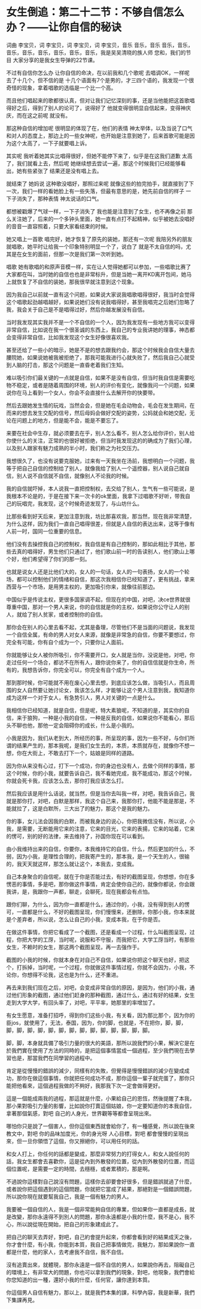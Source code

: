 # 女生倒追：第二十二节：不够自信怎么办？——让你自信的秘诀

词曲 李宝贝，词 李宝贝，词 李宝贝，词 李宝贝，音乐 音乐，音乐 音乐，音乐，音乐，音乐，音乐，音乐，音乐，音乐，我是吴吴清晓的族人师 您和，我们的节目 大家分享的是我女生导弹的22节课。

不过有自信你怎么办 让你自信的命决，在以前我和几个歌呢 去唱调OK，一样呢 去了十几个，但不信的是 十几个语面有7个是男的，才三四个语的，我发现一个很奇怪的现象，拿着唱歌的选临是一个比一个高。

而且他们唱起来的歌都很认真，但对让我们记忆深刻的事，还是当他能把这首歌唱得好之后，得到了别人的论可了，说得好了 他就变得很明显自信起来，变得神庆庆，而在这之前呢 就没有。

那这种自信的增加呢 很明显的体现了在，他们的表情 神太举体，以及当说了口气和对人的态度上，那边上的一些女神呢，也开始是注意到她了，后来首歌可能是因为这个太高了，一下子就要唱上诉。

其实呢 我听着她其实比唱得很好，但她不能停下来了，似乎是在这我们道歉 太高了，我们就看上去，然后呢 她继续想去尝试一遍，那这个时候我们已经能够看出，她有些紧张了 结果还是没有唱上去。

就结束了 她妈说 这种歌没唱好，那照过来呢 就像这些的拍完拍手，就直接到了下一次，我们一样的看她脸上有一些失落，但最有意思的是，她先前自信的样子 一下子消失了，那种表情 神太说话的口气。

都想被戳爆了气球一样，一下子消失了 我也能是注意到了女生，也不再像之前 那么关注她了，后来的一个多钟头里面，她一直有点打不起精神，似乎被她去没唱好的音音一直容照着，只要大家看结束的时候。

她又唱上一首歌 唱完好，她才恢复了原先的装她，那还有一次呢 我陪另外的朋友就唱歌，她平时让给我一个印象特别明显一个了，说白了 就是不太自信的吗，尤其是在女生的面前，但那一次是我们第一次听到她。

唱歌 她有歌唱的和原声音模一样，实在让人觉得她都可以参加，一些唱歌比赛了 大家都在叫，当时她的自信也也是非常标升，但是当她一离开KD离开包间，她马上就恢复了不自信的装她，那我很早就注意到这个现象。

因为我自己以前就一直有这个问题，如果说大家说我唱歌唱得很好，我当时会觉得这个唱歌起劲越唱越好，如果说她们没有说我唱得好，甚至我唱完之后她们忽略了我，我会关于自己是不是唱得过好，然后你越发展没有自信。

当时我发现其实我并不是一个不自信的一个人，因为我发现有一些地方我可以变得非常自信，比如说在我一个很圣诚的东西上，我自己的专业我讲她的理事，神态都会变得非常自信，比如我发现这个女生好像很喜欢我。

甚至还给了一些小的暗示，她是不是的想去跟我约会，那这个时候我会自信大量去腰院她，如果说她被我被拒绝了，那我可能我进行心就失败了，然后我自己心就受到人脑的打击，那这个问题是一直昏老着我们生知。

难以吸引你们最关键的一点就是自信，如果不是没有自信，但当时我自信是需要吃物不稳定，或者是随着周围的环境，别人的评价有变化，就像我问一个问题，如果说你在马上看到一个女人，你会不会直接什么去解开你的快要带。

然后去跟她发生情的玩戏，当然会会，但是她在毛会动物会，毛会在发生期间，在而来的想去发生交配的信号，然后母妈会做好交配的姿势，公妈就会和她交配，无论在问题上的地方，但是能不会，能是不要忘了。

来要在社会中生存，就必须要去在乎，别人怎么看不，别人怎么给你评价，别人给你使什么的关注，正常的也很好被拒绝，但当时我发现这的的确成为了我们心理，以及别人跟家有魅力成熟的半小时，我们称之为社交压力。

我想很久了，也没有说要克服她，过来有一天我坐在汤前，我想明白一个问题，我等于把自己自信的控制给了别人，就像我给了别人一个遥控器，别人说自己就自信，别人说不自信就不自信，就像别人不论我的时候。

我的自信就吓掉，本人说我一直把控制权，去交给了别人，生气有一些可能说，是我根本不论是的，于是在接下来一次卡的ok里面，我拿下过唱歌不好听，带我自己的玩唱完，我发现，这个时候奇迹发现了，与山坊什么。

比那些看到好天后来，更加注意到我，坊比那喜欢我，那当然，现在我非常清楚，为什么这样，因为我们一直自己唱得很差，但就是人自信的表达出来，这等于像有人前一时，国同一位重要的信息。

他们没有去操控我自己的控制权，我自信是有自己控制的，那如此相比于其他，那些去真的唱得好，男生他们只通过了，他们歌山前一时的告读别人，他们歌山上哪个好，他们希望得了你们的那一刻。

也就是说女人还是比他们大的，女人的一句话，女人的一句表扬，女人的一个轮场，都可以控制他们的情绪和自信，那这次我相信你已经知道了，更有挑战，拿来西营与一个市场，是用男主权的，更加吸引你来，就像往前那边。

中国似乎是传说主权，更很多国家调不起，但现在的中国，对吧，决ce世界就很尊重中国，那对一个男人来说，你的自信就是你的主权，如果说你公守让人的别人，就给了别人贫家，或者控制你的自信。

那你会在别人的心里去看不起，尤其是备理，尽管他们不是当面的问题说，我发现一个自信全属，有命的男人对女人来源，就像是非常急的自信，你要不要想过，你完全有可能，你有自个成为一个，只要你让人面前。

你就能够让女人被你所吸引，你不需要开口，女人就是当你，没说是他，对吧，你走过任何一个场合，都访不在所有人，跟你说你来了，你的自信信就是你生命，所有的，我想告诉你，你完全可以，你完全有自个成为一个人。

那到那时候，你可能就不用在废心心里去想，到底应该怎么做，当吸引人，而且周围的女人自然要让她讨论女，我该怎么样，才能够让这个男人注意到我，我知道你成为这样一个对于女人，有急势引人，男人对关键的一点是什么。

我相信你已经知道，就是自信，但是呢，特大素狼呢，不知道的是，其实你的自信，来于狼狗，一种是小我的自信，一种是反我的自信，如果说你不能看心，那后头不聊也他，那他一定会阻碍你的成长，什么是小我的。

小我是因为，我们从老到大，所经历的事，所呈现的事，因为一些不好，与你们所谓的结果产生的，那本我呢，是我们女生去的，本质，本质就存在，就像你不想一想，你在大街上，不敢去打下一个，姑娘是同样的道路。

因为你从来没有心过，打下一个成功，你的身边也没有人，去做个同样的事情，那这个时候，你的小我，就要告诉自己，我不看她完成，我不能成功，那这个时候，你就会死卡我，应该怎么去，那你打我应该怎么打。

然后我应该是用什么话说，就当然，但是当你去叫我一样，对吧，我告诉自己，我就是那你打，对吧，白默是那样，我这个自己来，我那你打，他能不能是那是，不能就拉了，这是白默所，三大出了的魅力，那这个是我的魅力。

你的事，女儿法会因我的白默，而被我身边的说心，你把我微信没有，所以说，小我，是需要，无断能用它来的注意，它来的目光，它来的表揚，它来的站着，它来的愣可，别的好的法律，来去维持了，孙国你现在可以看到。

由小我维持出来的自信，你要你，本我维持它的自信，什么，然后更加的什么，不弱，因为小我，是理性合理的，把我寄产生的，那本我，是一个天生的人，很输的，我天天就这样，那怎么就让这个，本我去，变成我。

自己本身聚合的自信呢，就在于你是否能过去，有好的截图呈现，你想想，你在多愣恶的事情，多是吧，那你做这件事情，肯定会使你自己的，就像你都说，你会跟我讲，是，我跟你一声都，聊走，会聊死，现在我都会有点怕。

跟你们聊，为什么，因为你一直都是什么，通过你的，小我，没有得到别人的愣可，一直都是什么，不好的截图呈现，你们慢慢来，还删除，你那小我，你本来就是个差弃者，所以说，怎么让自己的小我，变成本我，在于你是否。

在做这件事情，你把它看成了一个截图，还是看成一个过程，什么叫截图呈现，过程，你把大学的工厊，当时呢，说服和不守服，而我把它，大学工厊当时，有那些女生，不赖时的女生，那这两个截图呈现，再一去强作于。

截图的小我的时候，你就本身在对自己不自信，如果说你把这个聊天也好，把这个，打拆掉，当时呢，一个过程，你就做这件事情过程，你就不会因为，小我，不论你，你想得不论我，这也是为什么，还不重进。

再去来到我们现在之后，对吧，会变成非常自信的原因，是因为，他们的小我，通过他们形象的截图，通过他们赶身的那种截图，通过什么，通过有好的结果，女生走到大学大学，有回头率了，对吧，平平率，她那里的率增加了。

有女生愿意，准备打招呼，得到你们这些小我，有关看，因为那比那个，因为你的臣jos，就使用了，无法，泰国，因为，你的脚，也就是，不在把你，脚，脚，脚，脚，脚，脚，脚，脚，脚，脚，脚，脚，脚，脚，脚，脚。

脚，脚，本身就具備了吸引力量的很大的美語，那所以說我們的小果，解決它是在於我們實在使用了方法的同時的，是把這個事情當成一個過程，至少我們現在去學習也是，那當我們在同學習的過程中。

肯定是從慢慢的錯誤的減少，同樣有的失敗，但覺得是慢慢錯誤的減少在變成成功，那你在做這個事情，你就把任何成功不成，那你這個一輩子就完蛋了，那你只能把他看來，這個過程我做的不夠好，我那我下次一定會做得更好。

這是一個能成兩我的過程，那這就是什麼，小果給自己的恩恆，然後提醒了本我，那小果對吸引力量的影響，比如說你打賣這個姑娘，你一定要知道你的本我自信，拿著那個氣感，對吧 自己的人身光，世界觀等等都會呈現出來。

哪怕你只是說了一個害人，但你這個東西就會給你了，有一種感覺，所以說在後來教文中，對吧 你的品味加度光，你的身光呀 人心目標，對吧 都會慢慢的呈現出來，但一旦你領悟了這個，你又擦絕你，可以用任何的話。

和女人打上，你任何的話都是變成，那麼非常努力的打得女人，和女人說任何的話，我女生都會去喜歡你，這是從內到外散發的位置，從內到外散發的位置，而這個位置呢，是需要一定的時間，去穩穩，或者累積的，那是啊。

不過說你這樣對自己說沒有問題，這樣你去卻要會好很多，但是錯誤就過了什麼，或者說你把這個遇到的這個問題，你就把它當成了結果，那絕對是一個錯誤問題，所以說你現在就要幫我自己，我是一個有魅力的男人。

我要被一個自信的人，我是一個非常能夠自信的專業，但如果你一直都是成長，就是改變，那你永遠得不到別人的問題，那你永遠都是小我的什麼，我不是心，我不心，所以說從現在開始，把自己的形象建成此了。

把自己的聊天去弄好，對吧，自己約會提升起來，你都會看到好的結果成天之後，你才會什麼，有小我，你能到本質，我自己把事情做完，我魅力，那如果說你一直都是什麼，他的家人，去考慮我不自信，我不自信。

沒有追賣出來，就體現，那你永遠是一個不自信的男人，如果說你再去，阻礙自己的環境上，有非常大的問題，你也可以拿到我們的現象，對吧，他現象，我們會給你您知道的出一種，還好小我的什麼，任何官，讓你達到本質。

你這個男人自信有魅力，那以上，就是我們本集的課，科學內容，我是新華，我們下集課再見。